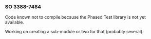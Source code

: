 ### SO 3388-7484

Code known not to compile because the Phased Test library is not yet
available.

Working on creating a sub-module or two for that (probably several).
